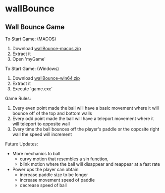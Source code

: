 # wallBounce
Wall Bounce Game
----------------

To Start Game: 
(MACOS)
1. Download [wallBounce-macos.zip](https://github.com/Chrislucky7/wallBounce/releases/download/v1.0.0/wallBounce-macos.zip)
2. Extract it
3. Open 'myGame'

To Start Game: 
(Windows)
1. Download [wallBounce-win64.zip](https://github.com/Chrislucky7/wallBounce/releases/download/v1.0.0/wallBounce-win64.zip)
2. Extract it
3. Execute 'game.exe'


Game Rules:
1. Every even point made the ball will have a basic movement where it will bounce off of the top and bottom walls
2. Every odd point made the ball will have a teleport movement where it will teleport to opposite wall
3. Every time the ball bounces off the player's paddle or the opposite right wall the speed will increment

Future Updates:
*  More mechanics to ball 
    - curvy motion that resembles a sin function, 
    - blink motion where the ball will disappear and reappear at a fast rate
*  Power ups the player can obtain
    - increase paddle size to be longer
    - increase movement speed of paddle
    - decrease speed of ball
